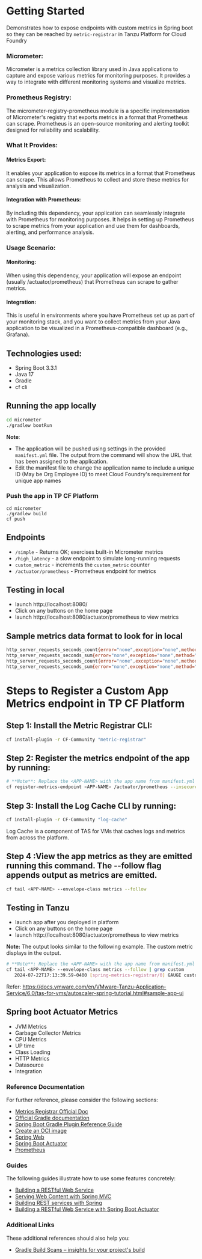 # Getting Started
Demonstrates how to expose endpoints with custom metrics in Spring boot so they can be reached by `metric-registrar` in Tanzu Platform for Cloud Foundry

### Micrometer:

Micrometer is a metrics collection library used in Java applications to capture and expose various metrics for monitoring purposes. It provides a way to integrate with different monitoring systems and visualize metrics.

### Prometheus Registry:

The micrometer-registry-prometheus module is a specific implementation of Micrometer's registry that exports metrics in a format that Prometheus can scrape. Prometheus is an open-source monitoring and alerting toolkit designed for reliability and scalability.

### What It Provides:
#### Metrics Export:
It enables your application to expose its metrics in a format that Prometheus can scrape. This allows Prometheus to collect and store these metrics for analysis and visualization.

#### Integration with Prometheus: 
By including this dependency, your application can seamlessly integrate with Prometheus for monitoring purposes. It helps in setting up Prometheus to scrape metrics from your application and use them for dashboards, alerting, and performance analysis.


### Usage Scenario:
#### Monitoring: 
When using this dependency, your application will expose an endpoint (usually /actuator/prometheus) that Prometheus can scrape to gather metrics.

#### Integration: 
This is useful in environments where you have Prometheus set up as part of your monitoring stack, and you want to collect metrics from your Java application to be visualized in a Prometheus-compatible dashboard (e.g., Grafana).

## Technologies used:
* Spring Boot 3.3.1
* Java 17
* Gradle
* cf cli

## Running the app locally
```bash
cd micrometer
./gradlew bootRun
```

**Note**:

- The application will be pushed using settings in the provided `manifest.yml` file. The output from the command will show the URL that has been assigned to the application.
- Edit the manifest file to change the application name to include a unique ID (May be Org Employee ID) to meet Cloud Foundry's requirement for unique app names


### Push the app in TP CF Platform
```
cd micrometer
./gradlew build
cf push
```

## Endpoints
- `/simple` - Returns OK; exercises built-in Micrometer metrics
- `/high_latency` - a slow endpoint to simulate long-running requests
- `custom_metric` - increments the `custom_metric` counter
- `/actuator/prometheus` - Prometheus endpoint for metrics

## Testing in local
- launch http://localhost:8080/
- Click on any buttons on the home page
- launch http://localhost:8080/actuator/prometheus to view metrics

## Sample metrics data format to look for in local

```bash 
http_server_requests_seconds_count{error="none",exception="none",method="GET",outcome="SUCCESS",status="200",uri="/high_latency"} 1
http_server_requests_seconds_sum{error="none",exception="none",method="GET",outcome="SUCCESS",status="200",uri="/high_latency"} 2.010210458
http_server_requests_seconds_count{error="none",exception="none",method="GET",outcome="SUCCESS",status="200",uri="/simple"} 1
http_server_requests_seconds_sum{error="none",exception="none",method="GET",outcome="SUCCESS",status="200",uri="/simple"} 0.003914084
```

# Steps to Register a Custom App Metrics endpoint in TP CF Platform

## Step 1: Install the Metric Registrar CLI:
```bash
cf install-plugin -r CF-Community "metric-registrar"
```
## Step 2: Register the metrics endpoint of the app by running:
```bash
# **Note**: Replace the <APP-NAME> with the app name from manifest.yml
cf register-metrics-endpoint <APP-NAME> /actuator/prometheus --insecure
```

## Step 3: Install the Log Cache CLI by running:
```bash 
cf install-plugin -r CF-Community "log-cache"
```
Log Cache is a component of TAS for VMs that caches logs and metrics from across the platform.


## Step 4 :View the app metrics as they are emitted running this command. The --follow flag appends output as metrics are emitted.
```bash 
cf tail <APP-NAME> --envelope-class metrics --follow
```


## Testing in Tanzu
- launch app after you deployed in platform
- Click on any buttons on the home page
- launch http://localhost:8080/actuator/prometheus to view metrics


**Note:**
The output looks similar to the following example. The custom metric displays in the output.


```bash
# **Note**: Replace the <APP-NAME> with the app name from manifest.yml
cf tail <APP-NAME> --envelope-class metrics --follow | grep custom
   2024-07-22T17:13:39.59-0400 [spring-metrics-registrar/0] GAUGE custom:1.000000
```

Refer: https://docs.vmware.com/en/VMware-Tanzu-Application-Service/6.0/tas-for-vms/autoscaler-spring-tutorial.html#sample-app-ui

## Spring boot Actuator Metrics
- JVM Metrics
- Garbage Collector Metrics
- CPU Metrics
- UP time 
- Class Loading
- HTTP Metrics
- Datasource 
- Integration


### Reference Documentation
For further reference, please consider the following sections:
* [Metrics Registrar Official Doc](https://docs.vmware.com/en/VMware-Tanzu-Application-Service/6.0/tas-for-vms/metric-registrar-using.html)
* [Official Gradle documentation](https://docs.gradle.org)
* [Spring Boot Gradle Plugin Reference Guide](https://docs.spring.io/spring-boot/docs/3.3.1/gradle-plugin/reference/html/)
* [Create an OCI image](https://docs.spring.io/spring-boot/docs/3.3.1/gradle-plugin/reference/html/#build-image)
* [Spring Web](https://docs.spring.io/spring-boot/docs/3.3.1/reference/htmlsingle/index.html#web)
* [Spring Boot Actuator](https://docs.spring.io/spring-boot/docs/3.3.1/reference/htmlsingle/index.html#actuator)
* [Prometheus](https://docs.spring.io/spring-boot/docs/3.3.1/reference/htmlsingle/index.html#actuator.metrics.export.prometheus)

### Guides
The following guides illustrate how to use some features concretely:

* [Building a RESTful Web Service](https://spring.io/guides/gs/rest-service/)
* [Serving Web Content with Spring MVC](https://spring.io/guides/gs/serving-web-content/)
* [Building REST services with Spring](https://spring.io/guides/tutorials/rest/)
* [Building a RESTful Web Service with Spring Boot Actuator](https://spring.io/guides/gs/actuator-service/)

### Additional Links
These additional references should also help you:

* [Gradle Build Scans – insights for your project's build](https://scans.gradle.com#gradle)

